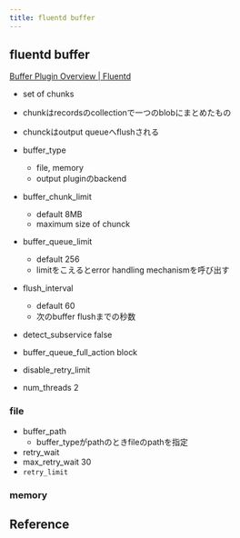 ```yaml
---
title: fluentd buffer
---
```


## fluentd buffer
[Buffer Plugin Overview | Fluentd](https://docs.fluentd.org/v0.12/articles/buffer-plugin-overview)

* set of chunks
* chunkはrecordsのcollectionで一つのblobにまとめたもの
* chunckはoutput queueへflushされる



* buffer_type
    * file, memory
    * output pluginのbackend
* buffer_chunk_limit
    * default 8MB
    * maximum size of chunck
* buffer_queue_limit
    * default 256
    * limitをこえるとerror handling mechanismを呼び出す
* flush_interval
    * default 60
    * 次のbuffer flushまでの秒数

* detect_subservice false
* buffer_queue_full_action block
* disable_retry_limit
* num_threads 2

### file

* buffer_path
    * buffer_typeがpathのときfileのpathを指定
* retry_wait
* max_retry_wait 30
* `retry_limit`

### memory


## Reference

